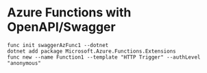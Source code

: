 # Azure Functions with OpenAPI/Swagger

```
func init swaggerAzFunc1 --dotnet
dotnet add package Microsoft.Azure.Functions.Extensions
func new --name Function1 --template "HTTP Trigger" --authLevel "anonymous"
```
